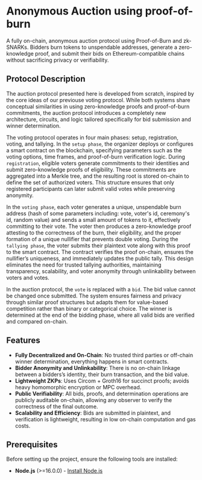 # Anonymous Auction using proof-of-burn

A fully on-chain, anonymous auction protocol using Proof-of-Burn and zk-SNARKs. Bidders burn tokens to unspendable addresses, generate a zero-knowledge proof, and submit their bids on Ethereum-compatible chains without sacrificing privacy or verifiability.

## Protocol Description

The auction protocol presented here is developed from scratch, inspired by the core ideas of our previouse voting protocol. While both systems share conceptual similarities in using zero-knowledge proofs and proof-of-burn commitments, the auction protocol introduces a completely new architecture, circuits, and logic tailored specifically for bid submission and winner determination.

The voting protocol operates in four main phases: setup, registration, voting, and tallying. In the `setup phase`, the organizer deploys or configures a smart contract on the blockchain, specifying parameters such as the voting options, time frames, and proof-of-burn verification logic. During `registration`, eligible voters generate commitments to their identities and submit zero-knowledge proofs of eligibility. These commitments are aggregated into a Merkle tree, and the resulting root is stored on-chain to define the set of authorized voters. This structure ensures that only registered participants can later submit valid votes while preserving anonymity.

In the `voting phase`, each voter generates a unique, unspendable burn address (hash of some parameters including: vote, voter's id, ceremony's id, random value) and sends a small amount of tokens to it, effectively committing to their vote. The voter then produces a zero-knowledge proof attesting to the correctness of the burn, their eligibility, and the proper formation of a unique nullifier that prevents double voting. During the `tallying phase`, the voter submits their plaintext vote along with this proof to the smart contract. The contract verifies the proof on-chain, ensures the nullifier’s uniqueness, and immediately updates the public tally. This design eliminates the need for trusted tallying authorities, maintaining transparency, scalability, and voter anonymity through unlinkability between voters and votes.

In the auction protocol, the `vote` is replaced with a `bid`. The bid value cannot be changed once submitted. 
The system ensures fairness and privacy through similar proof structures but adapts them for value-based competition rather than binary or categorical choice. The winner is determined at the end of the bidding phase, where all valid bids are verified and compared on-chain.

## Features

- **Fully Decentralized and On-Chain**: No trusted third parties or off-chain winner determination, everything happens in smart contracts.
- **Bidder Anonymity and Unlinkability**: There is no on-chain linkage between a bidders’s identity, their burn transaction, and the bid value.
- **Lightweight ZKPs**: Uses Circom + Groth16 for succinct proofs; avoids heavy homomorphic encryption or MPC overhead.
- **Public Verifiability**: All bids, proofs, and determination operations are publicly auditable on-chain, allowing any observer to verify the correctness of the final outcome.
- **Scalability and Efficiency**: Bids are submitted in plaintext, and verification is lightweight, resulting in low on-chain computation and gas costs.


## Prerequisites

Before setting up the project, ensure the following tools are installed:

- **Node.js** (>=16.0.0) - [Install Node.js](https://nodejs.org/)
